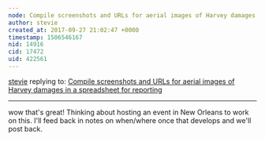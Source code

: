 ```yaml
---
node: Compile screenshots and URLs for aerial images of Harvey damages in a spreadsheet for reporting
author: stevie
created_at: 2017-09-27 21:02:47 +0000
timestamp: 1506546167
nid: 14916
cid: 17472
uid: 422561
---
```




[stevie](../profile/stevie) replying to: [Compile screenshots and URLs for aerial images of Harvey damages in a spreadsheet for reporting](../notes/warren/09-20-2017/compile-screenshots-and-urls-for-aerial-images-of-harvey-damages-in-a-spreadsheet-for-reporting)

----
wow that's great! Thinking about hosting an event in New Orleans to work on this. I'll feed back in notes on when/where once that develops and we'll post back.
